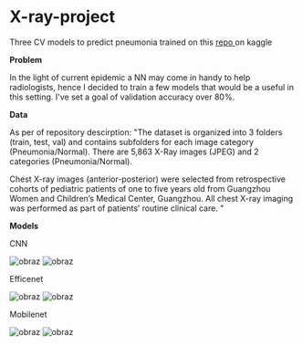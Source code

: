 # X-ray-project
Three CV models to predict pneumonia trained on this <a href = "https://www.kaggle.com/datasets/paultimothymooney/chest-xray-pneumonia"> repo </a> on kaggle

<b> Problem </b>

In the light of current epidemic a NN may come in handy to help radiologists, hence I decided to train a few models that would be a useful in this setting. I've set a goal of validation accuracy over 80%.

<b> Data </b>

As per of repository descirption: 
"The dataset is organized into 3 folders (train, test, val) and contains subfolders for each image category (Pneumonia/Normal). There are 5,863 X-Ray images (JPEG) and 2 categories (Pneumonia/Normal).

Chest X-ray images (anterior-posterior) were selected from retrospective cohorts of pediatric patients of one to five years old from Guangzhou Women and Children’s Medical Center, Guangzhou. All chest X-ray imaging was performed as part of patients’ routine clinical care. "

<b> Models </b>

CNN

![obraz](https://user-images.githubusercontent.com/91603107/176995762-3aef7bc1-c373-463a-88e0-011a9f5e9187.png)
![obraz](https://user-images.githubusercontent.com/91603107/176995765-f2391c31-f5b6-4267-86ec-4ee8d17ed273.png)

Efficenet

![obraz](https://user-images.githubusercontent.com/91603107/176995877-acd624e7-de3d-4bda-8ca5-2e0a4a64ee91.png)
![obraz](https://user-images.githubusercontent.com/91603107/176995879-37d8d583-10ed-4355-9daf-892b54ea79ce.png)

Mobilenet

![obraz](https://user-images.githubusercontent.com/91603107/176995890-4deddd5e-b374-49a8-af71-ba4656b51965.png)
![obraz](https://user-images.githubusercontent.com/91603107/176995891-8588badd-74aa-459a-8b7a-8a663276dfe2.png)


